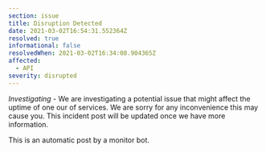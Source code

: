 ```yaml
---
section: issue
title: Disruption Detected
date: 2021-03-02T16:54:31.552364Z
resolved: true
informational: false
resolvedWhen: 2021-03-02T16:34:08.904365Z
affected:
  - API
severity: disrupted
---
```

*Investigating* - We are investigating a potential issue that might affect the uptime of one our of services. We are sorry for any inconvenience this may cause you. This incident post will be updated once we have more information.

This is an automatic post by a monitor bot.
        